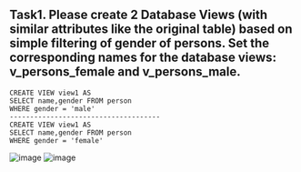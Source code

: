  ## Task1. Please create 2 Database Views (with similar attributes like the original table) based on simple filtering of gender of persons. Set the corresponding names for the database views: v_persons_female and v_persons_male.
 ```
CREATE VIEW view1 AS
SELECT name,gender FROM person
WHERE gender = 'male'
-------------------------------------
CREATE VIEW view1 AS
SELECT name,gender FROM person
WHERE gender = 'female'
```

![image](https://github.com/piviich/db_practice/assets/144881369/7a1d0ebf-8796-4bc7-abac-b8543210f55d)
![image](https://github.com/piviich/db_practice/assets/144881369/bb22fc12-bff1-4c88-b7c2-a84912c2178d)

